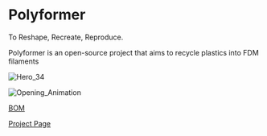# Polyformer
To Reshape, Recreate, Reproduce.

Polyformer is an open-source project that aims to recycle plastics into FDM filaments

![Hero_34](https://user-images.githubusercontent.com/55605342/166126684-d6c5657a-c4c1-4474-a20b-533af1ea221a.jpg)

![Opening_Animation](https://user-images.githubusercontent.com/55605342/166126930-5d5abba3-b2b6-4b1d-a24c-88fefb967e6e.gif)



[BOM](https://docs.google.com/spreadsheets/d/1AnlkvCJu0GFPeh3ZkoAeYPVGYUqE0VFktIv_mGqOwsU/edit#gid=570414797)


[Project Page](http://www.reiten.design/polyformer)

